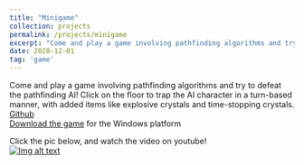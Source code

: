 ```yaml
---
title: "Minigame"
collection: projects
permalink: /projects/minigame
excerpt: "Come and play a game involving pathfinding algorithms and try to defeat the pathfinding AI! Click on the floor to trap the AI character in a turn-based manner, with added items like explosive crystals and time-stopping crystals. [Video](https://www.youtube.com/watch?v=PgzoRXtHMY4) and [Download Game(OS:Win)](https://github.com/jinjinhe2001/minigame/releases/download/v1.0.0/mini.game.rar)<br/><img src='/images/minigame1.png'>"
date: 2020-12-01
tag: 'game'
---
```


Come and play a game involving pathfinding algorithms and try to defeat the pathfinding AI! Click on the floor to trap the AI character in a turn-based manner, with added items like explosive crystals and time-stopping crystals.  
[Github](https://github.com/jinjinhe2001/minigame)  
[Download the game](https://github.com/jinjinhe2001/minigame/releases/download/v1.0.0/mini.game.rar) for the Windows platform

Click the pic below, and watch the video on youtube!     
[![Img alt text](https://img.youtube.com/vi/PgzoRXtHMY4/0.jpg)](https://www.youtube.com/watch?v=PgzoRXtHMY4)

